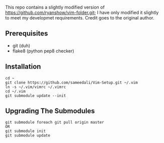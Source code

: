 This repo contains a slightly modified version of https://github.com/ryanshow/vim-folder.git;
I have only modified it slightly to meet my developmet requirements.
Credit goes to the original author.

Prerequisites
-------------
- git         (duh)
- flake8      (python pep8 checker)


Installation
------------
    cd ~
    git clone https://github.com/sameedali/Vim-Setup.git ~/.vim
    ln -s ~/.vim/vimrc ~/.vimrc
    cd ~/.vim
    git submodule update --init

Upgrading The Submodules
------------------------
    git submodule foreach git pull origin master
    OR
    git submodule init
    git submodule update
